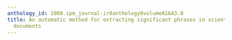 ```yaml
---
anthology_id: 1980.ipm_journal-ir0anthology0volumeA16A3.0
title: An automatic method for extracting significant phrases in scientific or technical
  documents
---
```

